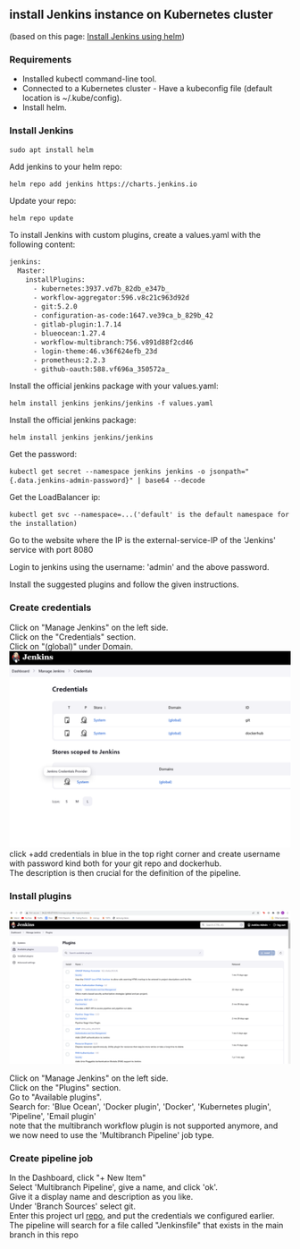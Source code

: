 ## install Jenkins instance on Kubernetes cluster
(based on this page: [Install Jenkins using helm](https://argo-cd.readthedocs.io/en/stable/getting_started/](https://sweetcode.io/how-to-setup-jenkins-ci-cd-pipeline-on-kubernetes-cluster-with-helm/)))

### Requirements
- Installed kubectl command-line tool.
- Connected to a Kubernetes cluster - Have a kubeconfig file (default location is ~/.kube/config).
- Install helm.
 
### Install Jenkins
```
sudo apt install helm
```
Add jenkins to your helm repo:
```
helm repo add jenkins https://charts.jenkins.io
```

Update your repo:
```
helm repo update
```

To install Jenkins with custom plugins, create a values.yaml with the following content:
```
jenkins:
  Master:
    installPlugins:
      - kubernetes:3937.vd7b_82db_e347b_
      - workflow-aggregator:596.v8c21c963d92d
      - git:5.2.0
      - configuration-as-code:1647.ve39ca_b_829b_42
      - gitlab-plugin:1.7.14
      - blueocean:1.27.4
      - workflow-multibranch:756.v891d88f2cd46
      - login-theme:46.v36f624efb_23d
      - prometheus:2.2.3
      - github-oauth:588.vf696a_350572a_

```
Install the official jenkins package with your values.yaml:
```
helm install jenkins jenkins/jenkins -f values.yaml
```

Install the official jenkins package:
```
helm install jenkins jenkins/jenkins
```

Get the password:
```
kubectl get secret --namespace jenkins jenkins -o jsonpath="{.data.jenkins-admin-password}" | base64 --decode
```
Get the LoadBalancer ip:
```
kubectl get svc --namespace=...('default' is the default namespace for the installation) 
```

Go to the website where the IP is the external-service-IP of the 'Jenkins' service with port 8080

Login to jenkins using the username: 'admin' and the above password.

Install the suggested plugins and follow the given instructions.
### Create credentials
Click on "Manage Jenkins" on the left side. \
Click on the "Credentials" section. \
Click on "(global)" under Domain. \
![plot](../images/jenkinscred.png)
click +add credentials in blue in the top right corner and create username
with password kind both for your git repo and dockerhub. \
The description is then crucial for the definition of the pipeline.

### Install plugins

![plot](../images/jenkinsplugin.png)

Click on "Manage Jenkins" on the left side. \
Click on the "Plugins" section. \
Go to "Available plugins". \
Search for: 'Blue Ocean', 'Docker plugin', 'Docker', 'Kubernetes plugin', 'Pipeline', 'Email plugin' \
note that the multibranch workflow plugin is not supported anymore, and we now need to use the 
'Multibranch Pipeline' job type.

### Create pipeline job
In the Dashboard, click "+ New Item" \
Select 'Multibranch Pipeline', give a name, and click 'ok'. \
Give it a display name and description as you like. \
Under 'Branch Sources' select git. \
Enter this project url [repo](https://github.com/Guyashkenazi6/profileapp), and put the credentials we configured earlier.
The pipeline will search for a file called "Jenkinsfile" that exists in the main branch in this repo

